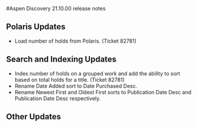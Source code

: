 #Aspen Discovery 21.10.00 release notes

## Polaris Updates
- Load number of holds from Polaris. (Ticket 82781)

## Search and Indexing Updates
- Index number of holds on a grouped work and add the ability to sort based on total holds for a title. (Ticket 82781)
- Rename Date Added sort to Date Purchased Desc. 
- Rename Newest First and Oldest First sorts to Publication Date Desc and Publication Date Desc respectively. 

## Other Updates
